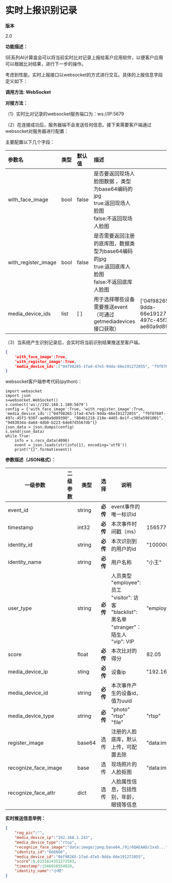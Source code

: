 # 实时上报识别记录

**版本**

2.0

**功能描述：**

SE系列AI计算盒会可以将当前实时比对记录上报给客户应用软件，以便客户应用可以根据比对结果，进行下一步的操作。

考虑到性能，实时上报接口以websocket的方式进行交互。具体的上报信息字段定义如下：


**调用方法**: **WebSocket**

**对接方法：**

（1）实时比对记录的websocket服务端口为：ws://IP:5679

（2）在连接成功后，服务器端不会发送任何信息。接下来需要客户端通过websocket对服务器进行配置：

主要配置以下几个字段：

| 参数名              | 类型 | 默认值 | 描述                                                         | 举例                                                         |
| :------------------ | :--- | :----- | :----------------------------------------------------------- | ------------------------------------------------------------ |
| with_face_image     | bool | false  | 是否要返回现场人脸图数据 ，类型为base64编码的jpg<br />true:返回现场人脸图 <br />false:不返回现场人脸图<br /> |                                                              |
| with_register_image | bool | false  | 是否需要返回注册的底库图，数据类型为base64编码的jpg<br />true:返回底库人脸图 <br />false:不返回底库人脸图<br /> |                                                              |
| media_device_ids    | list | [ ]    | 用于选择哪些设备需要推送event（可通过getmediadevices接口获取）                              | ['04f98265-1fad-47e5-9dda-66e191272055','f9f0768f-497c-45f3-9307-ae80a9d89390'] |

（3）当系统产生识别记录后，会实时将当前识别结果推送至客户端。
```json
{
    'with_face_image':True, 
    'with_register_image':True, 
    'media_device_ids':["04f98265-1fad-47e5-9dda-66e191272055", "f9f0768f-497c-45f3-9307-ae80a9d89390", "804b1218-218e-4465-8e1f-c305a5981001", "9483034a-da64-4db0-b223-64e87d5567db"]
}
```

websocket客户端参考代码(python)：

```
import websocket
import json
s=websocket.WebSocket()
s.connect('ws://192.168.1.180:5679')
config = {'with_face_image':True, 'with_register_image':True, 'media_device_ids':["04f98265-1fad-47e5-9dda-66e191272055", "f9f0768f-497c-45f3-9307-ae80a9d89390", "804b1218-218e-4465-8e1f-c305a5981001", "9483034a-da64-4db0-b223-64e87d5567db"]}
json_data = json.dumps(config)
s.send(json_data)
while True:
	info = s.recv_data(4096)
	event = json.loads(str(info[1], encoding='utf8'))
	print("{}".format(event))
```

**参数描述（JSON格式）：**

| **一级参数**  | **二级参数**   | **类型** | **选择** | **说明**                                                     |  举例  |
| ------------- | -------------- | -------- | -------- | ------------------------------------------------------------ | --------------------------------- |
| event_id |  | string | **必传** | event事件的唯一标识id |  |
| timestamp |  | int32 | **必传** | 本次事件时间戳（ms） | 1565771454932 |
| identity_id   |                | string   | **必传** | 本次识别到的用户的id                                        | "100000"                        |
| identity_name | | string | **必传** | 用户名称 | "小王" |
| user_type |              | string | **必传** | 人员类型<br />"employee": 员工<br />"visitor": 访客<br />"blacklist": 黑名单<br />"stranger"：陌生人<br />"vip": VIP | "employee" |
| score         |                | float    | **必传** | 本次比对的得分                                                   | 82.05                       |
| media_device_ip |  | sting | **必传** | 设备ip | "192.168.1.101" |
| media_device_id |  | string | **必传** | 本次事件产生的设备id， 值为uuid |  |
| media_device_type |     | string   | **必传** | "photo"<br />"rtsp"<br />"file"<br /> | "rtsp"                        |
| register_image |                | base64   | 选传   | 注册的人脸底库，默认上传，可配置去除                         | "data:image/jpeg;base64,/9j/6QAEAAD/2wBD..." |
| recognize_face_image |  | base | 选传 | 现场照片的人脸抠图 | "data:image/jpeg;base64,/9j/6QAEAAD/2xxD..." |
| recognize_face_attr |  | dict | 选传 | 人脸属性信息，包括性别，年龄，眼镜等信息 |  |

**实时推送信息举例：**

```json
{
    "reg_pic":"",
  	"media_device_ip":"192.168.1.243",
  	"media_device_type":"rtsp",
  	"recognize_face_image":"data:image/jpeg;base64,/9j/6QAEAAD/2xxD...",
    "identity_id":"666666",
    "media_device_id":"04f98265-1fad-47e5-9dda-66e191272055",
    "score":0.6231614351272583,
    "timestamp":1566016554020,
    "identity_name":"小明"
}
```

